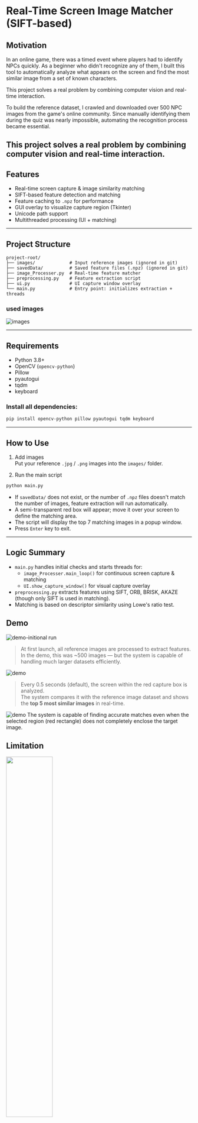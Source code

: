 # Real-Time Screen Image Matcher (SIFT-based)

## Motivation

In an online game, there was a timed event where players had to identify NPCs quickly.
As a beginner who didn't recognize any of them, I built this tool to automatically analyze
what appears on the screen and find the most similar image from a set of known characters.

This project solves a real problem by combining computer vision and real-time interaction.

To build the reference dataset, I crawled and downloaded over 500 NPC images from the game's online community.
Since manually identifying them during the quiz was nearly impossible, automating the recognition process became essential.

This project solves a real problem by combining computer vision and real-time interaction.
---

## Features

- Real-time screen capture & image similarity matching
- SIFT-based feature detection and matching
- Feature caching to `.npz` for performance
- GUI overlay to visualize capture region (Tkinter)
- Unicode path support
- Multithreaded processing (UI + matching)

---

## Project Structure

```
project-root/
├── images/             # Input reference images (ignored in git)
├── savedData/          # Saved feature files (.npz) (ignored in git)
├── image_Processer.py  # Real-time feature matcher
├── preprocessing.py    # Feature extraction script
├── ui.py               # UI capture window overlay
└── main.py             # Entry point: initializes extraction + threads
```

### used images
![images](git_Resources/ImagesFolder.png)


---

## Requirements

- Python 3.8+
- OpenCV (`opencv-python`)
- Pillow
- pyautogui
- tqdm
- keyboard

### Install all dependencies:

```bash
pip install opencv-python pillow pyautogui tqdm keyboard
```

---

## How to Use

1. Add images  
   Put your reference `.jpg` / `.png` images into the `images/` folder.

2. Run the main script

```bash
python main.py
```

- If `savedData/` does not exist, or the number of `.npz` files doesn't match the number of images, feature extraction will run automatically.
- A semi-transparent red box will appear; move it over your screen to define the matching area.
- The script will display the top 7 matching images in a popup window.
- Press `Enter` key to exit.

---



## Logic Summary

- `main.py` handles initial checks and starts threads for:
  - `image_Processer.main_loop()` for continuous screen capture & matching
  - `UI.show_capture_window()` for visual capture overlay
- `preprocessing.py` extracts features using SIFT, ORB, BRISK, AKAZE (though only SIFT is used in matching).
- Matching is based on descriptor similarity using Lowe's ratio test.

## Demo

![demo-initional run](git_Resources/demo/demo1.gif)
> At first launch, all reference images are processed to extract features.  
> In the demo, this was ~500 images — but the system is capable of handling much larger datasets efficiently.


![demo](git_Resources/demo/demo2.gif)
> Every 0.5 seconds (default), the screen within the red capture box is analyzed.  
> The system compares it with the reference image dataset and shows the **top 5 most similar images** in real-time.

![demo](git_Resources/demo/demo3.png)
The system is capable of finding accurate matches even when the selected region (red rectangle) does not completely enclose the target image.


## Limitation
<img src="git_Resources/limitation/limitationBoar0.png" width="50%">
<img src="git_Resources/limitation/limitationBoar2.png" width="50%">
<img src="git_Resources/limitation/limitationFlower0.png" width="50%">
<img src="git_Resources/limitation/limitationFlower2.png" width="50%">
Although the two images clearly show the same flower-type monster, SIFT produced only 1–2 good matches.
Surprisingly, an unrelated blue fish character yielded more matches (2–3), despite being visually and semantically different.

#### Possible reasons:
- **Lack of texture** — smooth surfaces produce fewer detectable features  
- **Rotation and scale difference** — can reduce match quality despite invariance  
- **Background interference** — affects gradient patterns near object edges


## Evaluation
Across multiple trials involving 50 distinct characters, it successfully matched more than **45 out of 50** cases on average — even under minor variations in rotation, scale, or lighting. For future robustness, hybrid approaches or learning-based methods may help overcome these limitations.


## Future Improvements
- Combine results from multiple detectors (e.g., SIFT, ORB, AKAZE) to calculate an aggregated match score
  - Improve robustness by fusing results from different algorithms
- Improve matching accuracy using machine learning
  - Train a lightweight image classifier (e.g., MobileNet) to predict the best match
  - Combine SIFT-based ranking with model-based validation
- Enable user feedback loop to retrain with misclassified data
- Provide a simple web service (Flask or FastAPI) to expose the matching system
  - Upload screen captures and receive top-N matched images as response
  - 
---
